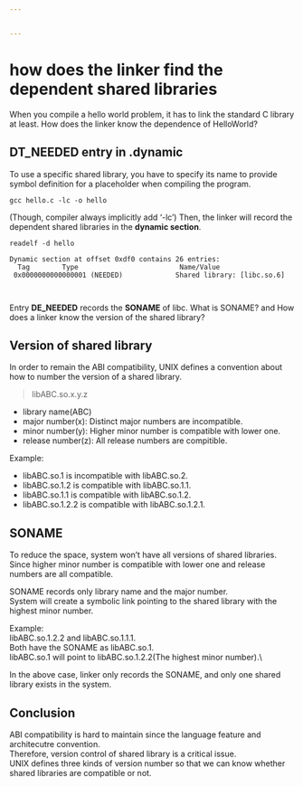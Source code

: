 ```yaml
---


---
```


<h1 id="how-does-the-linker-find-the-dependent-shared-libraries">how does the linker find the dependent shared libraries</h1>
<p>When you compile a hello world problem, it has to link the standard C library at least. How does the linker know the dependence of HelloWorld?</p>
<h2 id="dt_needed-entry-in-.dynamic">DT_NEEDED entry in .dynamic</h2>
<p>To use a specific shared library, you have to specify its name to provide symbol definition for a placeholder when compiling the program.</p>
<pre><code>gcc hello.c -lc -o hello
</code></pre>
<p>(Though, compiler always implicitly add ‘-lc’)
Then, the  linker will record the dependent shared libraries in the <strong>dynamic section</strong>.</p>
<pre><code>readelf -d hello
</code></pre>
<pre><code>Dynamic section at offset 0xdf0 contains 26 entries:
  Tag        Type                         Name/Value
 0x0000000000000001 (NEEDED)             Shared library: [libc.so.6]

</code></pre>
<p>Entry <strong>DE_NEEDED</strong> records the <strong>SONAME</strong> of libc.
What is SONAME? and How does a linker know the version of the shared library?</p>
<h2 id="version-of-shared-library">Version of shared library</h2>
<p>In order to remain the ABI compatibility,  UNIX defines a convention about how to number the version of a shared library.</p>
<blockquote>
<p>libABC.so.x.y.z</p>
</blockquote>
<ul>
<li>library name(ABC)</li>
<li>major number(x): Distinct major numbers are incompatible.</li>
<li>minor number(y): Higher minor number is compatible with lower one.</li>
<li>release number(z): All release numbers are compitible.</li>
</ul>
<p>Example:</p>
<ul>
<li>libABC.so.1 is incompatible with libABC.so.2.</li>
<li>libABC.so.1.2 is compatible with libABC.so.1.1.</li>
<li>libABC.so.1.1 is compatible with libABC.so.1.2.</li>
<li>libABC.so.1.2.2 is compatible with libABC.so.1.2.1.</li>
</ul>
<h2 id="soname">SONAME</h2>
<p>To reduce the space, system won’t have all versions of shared libraries.
Since higher minor number is compatible with lower one and release numbers are all compatible.</p>
<p>SONAME records only library name and the major number.<br>
System will create a symbolic link pointing to the shared library with the highest minor number.</p>
<p>Example:<br>
libABC.so.1.2.2 and libABC.so.1.1.1.<br>
Both have the SONAME as libABC.so.1.<br>
libABC.so.1 will point to libABC.so.1.2.2(The highest minor number).\</p>
<p>In the above case, linker only records the SONAME, and only one shared library exists in the system.</p>
<h2 id="conclusion">Conclusion</h2>
<p>ABI compatibility is hard to maintain since the language feature and architecutre convention.<br>
Therefore, version control of shared library is a critical issue.<br>
UNIX defines three kinds of version number so that we can know whether shared libraries are compatible or not.</p>

